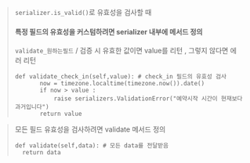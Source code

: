 > `serializer.is_valid()`로 유효성을 검사할 때 
>
> #### 특정 필드의 유효성을 커스텀하려면 serializer 내부에 메서드 정의
> 
> `validate_원하는필드` / 검증 시 유효한 값이면 value를 리턴 , 그렇지 않다면 에러 리턴
>
> ``` 
> def validate_check_in(self,value): # check_in 필드의 유효성 검사
>        now = timezone.localtime(timezone.now()).date()
>        if now > value :
>            raise serializers.ValidationError("예약시작 시간이 현재보다 과거입니다")
>        return value
>```
    
> 모든 필드 유효성을 검사하려면 validate 메서드 정의
> ```
> def validate(self,data): # 모든 data를 전달받음
>   return data
> ```

